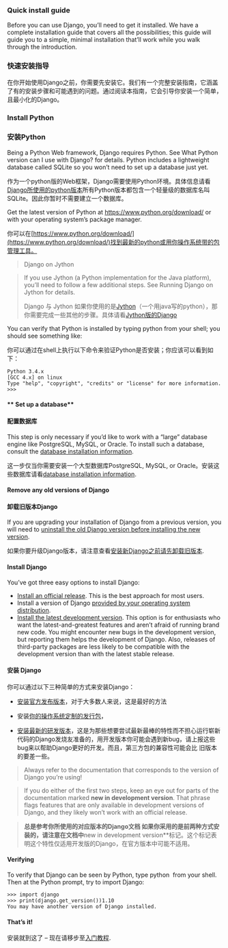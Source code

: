 ### **Quick install guide**

Before you can use Django, you’ll need to get it installed. We have a complete installation guide that covers all the possibilities; this guide will guide you to a simple, minimal installation that’ll work while you walk through the introduction.

### **快速安装指导**

在你开始使用Django之前，你需要先安装它。我们有一个完整安装指南，它涵盖了有的安装步骤和可能遇到的问题。通过阅读本指南，它会引导你安装一个简单，且最小化的Django。


### **Install Python**

### **安装Python**

Being a Python Web framework, Django requires Python. See What Python version can I use with Django? for details. Python includes a lightweight database called SQLite so you won’t need to set up a database just yet.

作为一个python版的Web框架，Django需要使用Python环境。具体信息请看[Django所使用的python版本](https://docs.djangoproject.com/en/1.10/faq/install/#faq-python-version-support)所有Python版本都包含一个轻量级的数据库名叫SQLite。因此你暂时不需要建立一个数据库。 

Get the latest version of Python at https://www.python.org/download/ or with your operating system’s package manager.

你可以在[https://www.python.org/download/](https://www.python.org/download/)找到最新的python或用你操作系统带的包管理工具。

> Django on Jython

> If you use Jython (a Python implementation for the Java platform), you’ll need to follow a few additional steps. See Running Django on Jython for details.
> 
> Django 与 Jython
> 如果你使用的是[Jython](http://www.jython.org/)（一个用java写的python），那你需要完成一些其他的步骤。具体请看[Jython版的Django](https://docs.djangoproject.com/en/1.10/howto/jython/)


You can verify that Python is installed by typing python from your shell; you should see something like:

你可以通过在shell上执行以下命令来验证Python是否安装；你应该可以看到如下：

```
Python 3.4.x
[GCC 4.x] on linux
Type "help", "copyright", "credits" or "license" for more information.
>>>
```

#### ** Set up a database**

#### **配置数据库**

This step is only necessary if you’d like to work with a “large” database engine like PostgreSQL, MySQL, or Oracle. To install such a database, consult the [database installation information](https://docs.djangoproject.com/en/1.10/topics/install/#database-installation).


这一步仅当你需要安装一个大型数据库PostgreSQL, MySQL, or Oracle。安装这些数据库请看[database installation information](https://docs.djangoproject.com/en/1.10/topics/install/#database-installation).

#### **Remove any old versions of Django**

#### **卸载旧版本Django**

If you are upgrading your installation of Django from a previous version, you will need to [uninstall the old Django version before installing the new version](https://docs.djangoproject.com/en/1.10/topics/install/#removing-old-versions-of-django).

如果你要升级Django版本，请注意查看[安装新Django之前请先卸载旧版本](https://docs.djangoproject.com/en/1.10/topics/install/#removing-old-versions-of-django).

#### **Install Django**


You’ve got three easy options to install Django:
+ [Install an official release](https://docs.djangoproject.com/en/1.10/topics/install/#installing-official-release). This is the best approach for most users.
+ Install a version of Django [provided by your operating system distribution](https://docs.djangoproject.com/en/1.10/topics/install/#installing-distribution-package).
+ [Install the latest development version](https://docs.djangoproject.com/en/1.10/topics/install/#installing-development-version). This option is for enthusiasts who want the latest-and-greatest features and aren’t afraid of running brand new code. You might encounter new bugs in the development version, but reporting them helps the development of Django. Also, releases of third-party packages are less likely to be compatible with the development version than with the latest stable release.

#### **安装 Django**

你可以通过以下三种简单的方式来安装Django：

+ [安装官方发布版本](https://docs.djangoproject.com/en/1.10/topics/install/#installing-official-release)，对于大多数人来说，这是最好的方法

+ 安装[你的操作系统定制的发行包](https://docs.djangoproject.com/en/1.10/topics/install/#installing-development-version)，

+ [安装最新的研发版本](https://docs.djangoproject.com/en/1.10/topics/install/#installing-official-release)，这是为那些想要尝试最新最棒的特性而不担心运行崭新代码的Django发烧友准备的，用开发版本你可能会遇到新bug，请上报这些bug来以帮助Django更好的开发。而且，第三方包的兼容性可能会比 旧版本的要差一些。


> Always refer to the documentation that corresponds to the version of Django you’re using!

>If you do either of the first two steps, keep an eye out for parts of the documentation marked **new in development version**. That phrase flags features that are only available in development versions of Django, and they likely won’t work with an official release.

> **总是参考你所使用的对应版本的Django文档
> 如果你采用的是前两种方式安装的，请注意在文档中**new in development version**标记。这个标记表明这个特性仅适用开发版的Django，在官方版本中可能不适用。


#### **Verifying**
To verify that Django can be seen by Python, type python
 from your shell. Then at the Python prompt, try to import Django:

```
>>> import django
>>> print(django.get_version())1.10
You may have another version of Django installed.
```

#### **That’s it!**

安装就到这了 – 现在请移步至[入门教程](https://docs.djangoproject.com/en/1.10/intro/tutorial01/).



